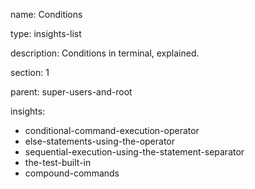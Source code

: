 name: Conditions

type: insights-list

description: Conditions in terminal, explained.

section: 1

parent: super-users-and-root

insights:
  - conditional-command-execution-operator
  - else-statements-using-the-operator
  - sequential-execution-using-the-statement-separator
  - the-test-built-in
  - compound-commands
